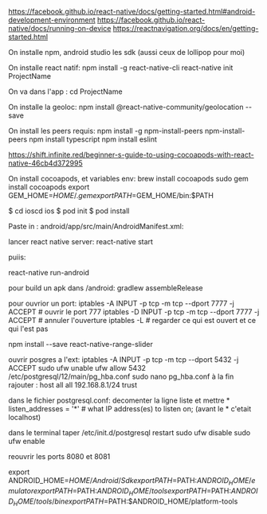 https://facebook.github.io/react-native/docs/getting-started.html#android-development-environment
https://facebook.github.io/react-native/docs/running-on-device
https://reactnavigation.org/docs/en/getting-started.html

On installe npm, android studio les sdk (aussi ceux de lollipop pour moi)


On installe react natif:
npm install -g react-native-cli
react-native init ProjectName



On va dans l'app :
 cd ProjectName



On installe la geoloc:
npm install @react-native-community/geolocation --save



On install les peers requis:
npm install -g npm-install-peers
npm-install-peers
npm install typescript
npm install eslint


https://shift.infinite.red/beginner-s-guide-to-using-cocoapods-with-react-native-46cb4d372995

On install cocoapods, et variables env:
brew install cocoapods
sudo gem install cocoapods
export GEM_HOME=$HOME/.gem
export PATH=$GEM_HOME/bin:$PATH

$ cd ioscd ios
$ pod init
$ pod install

Paste in : android/app/src/main/AndroidManifest.xml:
<uses-permission android:name="android.permission.ACCESS_COARSE_LOCATION" />
<uses-permission android:name="android.permission.ACCESS_FINE_LOCATION" /> 


lancer react native server:
react-native start

puiis:

react-native run-android


pour build un apk dans /android:
gradlew assembleRelease

pour ouvrior un port:
iptables -A INPUT -p tcp -m tcp --dport 7777 -j ACCEPT # ouvrir le port 777
iptables -D INPUT -p tcp -m tcp --dport 7777 -j ACCEPT # annuler l'ouverture
iptables -L # regarder ce qui est ouvert et ce qui l'est pas



npm install --save react-native-range-slider

ouvrir posgres a l'ext:
iptables -A INPUT -p tcp -m tcp --dport 5432 -j ACCEPT
sudo ufw unable
ufw allow 5432
/etc/postgresql/12/main/pg_hba.conf
sudo nano pg_hba.conf
à la fin rajouter :
host    all             all             192.168.8.1/24          trust


dans le fichier postgresql.conf:
decomenter la ligne liste et mettre *
listen_addresses = '*'          # what IP address(es) to listen on; (avant le * c'etait localhost)

dans le terminal taper /etc/init.d/postgresql restart
sudo ufw disable
sudo ufw enable

reouvrir les ports 8080 et 8081



export ANDROID_HOME=$HOME/Android/Sdk
export PATH=$PATH:$ANDROID_HOME/emulator
export PATH=$PATH:$ANDROID_HOME/tools
export PATH=$PATH:$ANDROID_HOME/tools/bin
export PATH=$PATH:$ANDROID_HOME/platform-tools




